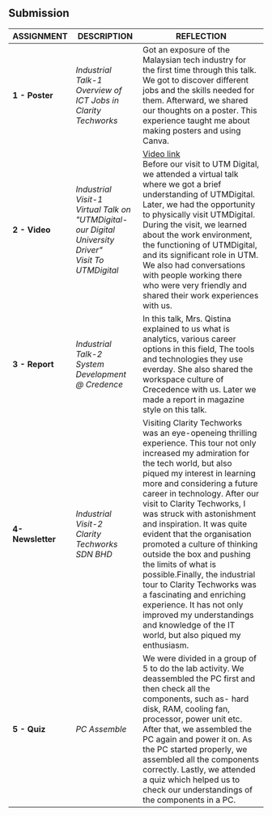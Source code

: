 ## Submission
|  **ASSIGNMENT**  | **DESCRIPTION**  | **REFLECTION** |
|  -------  |  -------- | ------- | 
| **1 - Poster** | *Industrial Talk-1<br>Overview of ICT Jobs in Clarity Techworks* | Got an exposure of the Malaysian tech industry for the first time through this talk. We got to discover different jobs and the skills needed for them. Afterward, we shared our thoughts on a poster. This experience taught me about making posters and using Canva. | 
| **2 - Video** | *Industrial Visit-1<br>Virtual Talk on "UTMDigital- our Digital University Driver"<br>Visit To UTMDigital* | [Video link](https://drive.google.com/file/d/1dDFoLoXUEoc9mpdpDdKMQQEs3vR-gZ7C/view)<br> Before our visit to UTM Digital, we attended a virtual talk where we got a brief understanding of UTMDigital. Later, we had the opportunity to physically visit UTMDigital. During the visit, we learned about the work environment, the functioning of UTMDigital, and its significant role in UTM. We also had conversations with people working there who were very friendly and shared their work experiences with us. | 
| **3 - Report** | *Industrial Talk-2<br>System Development @ Credence* | In this talk, Mrs. Qistina explained to us what is analytics, various career options in this field, The tools and technologies they use everday. She also shared the workspace culture of Crecedence with us. Later we made a report in magazine style on this talk. | 
| **4- Newsletter** | *Industrial Visit-2<br>Clarity Techworks SDN BHD* | Visiting Clarity Techworks was an eye-openeing thrilling experience. This tour not only increased my admiration for the tech world, but also piqued my interest in learning more and considering a future career in technology. After our visit to Clarity Techworks, I was struck with astonishment and inspiration. It was quite evident that the organisation promoted a culture of thinking outside the box and pushing the limits of what is possible.Finally, the industrial tour to Clarity Techworks was a fascinating and enriching experience. It has not only improved my understandings and knowledge of the IT world, but also piqued my enthusiasm. |
| **5 - Quiz** | *PC Assemble* | We were divided in a group of 5 to do the lab activity. We deassembled the PC first and then check all the components, such as- hard disk, RAM, cooling fan, processor, power unit etc. After that, we assembled the PC again and power it on. As the PC started properly, we assembled all the components correctly. Lastly, we attended a quiz which helped us to check our understandings of the components in a PC. |
